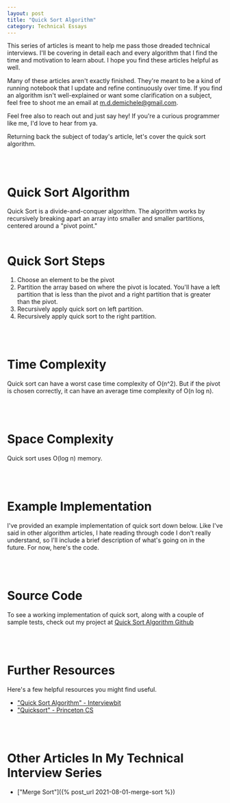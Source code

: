 ```yaml
---
layout: post 
title: "Quick Sort Algorithm"
category: Technical Essays
---
```


This series of articles is meant to help me pass those dreaded technical interviews. I'll be covering in detail each and every algorithm that I find the time and motivation to learn about. I hope you find these articles helpful as well. 

Many of these articles aren't exactly finished. They're meant to be a kind of running notebook that I update and refine continuously over time. If you find an algorithm isn't well-explained or want some clarification on a subject, feel free to shoot me an email at m.d.demichele@gmail.com.

Feel free also to reach out and just say hey! If you're a curious programmer like me, I'd love to hear from ya. 

Returning back the subject of today's article, let's cover the quick sort algorithm.

<br/><br/>
# Quick Sort Algorithm 
Quick Sort is a divide-and-conquer algorithm. The algorithm works by recursively breaking apart an array into smaller and smaller partitions, centered around a "pivot point." 
<br/><br/>
# Quick Sort Steps 
1. Choose an element to be the pivot 
2. Partition the array based on where the pivot is located. You'll have a left partition that is less than the pivot and a right partition that is greater than the pivot. 
3. Recursively apply quick sort on left partition. 
4. Recursively apply quick sort to the right partition.

<br/><br/>
# Time Complexity
Quick sort can have a worst case time complexity of O(n^2). But if the pivot is chosen correctly, it can have an average time complexity of O(n log n).

<br/><br/>
# Space Complexity
Quick sort uses O(log n) memory.

<br/><br/>
# Example Implementation 
I've provided an example implementation of quick sort down below. Like I've said in other algorithm articles, I hate reading through code I don't really understand, so I'll include a brief description of what's going on in the future. For now, here's the code. 

<script src="https://gist.github.com/mdemichele/b3f4d6a5de9856b2d49314b133ef79e4.js"></script>

<br/><br/>
# Source Code 
To see a working implementation of quick sort, along with a couple of sample tests, check out my project at <a href="" target="_blank">Quick Sort Algorithm Github</a>

<br><br/>
# Further Resources
Here's a few helpful resources you might find useful. 

- ["Quick Sort Algorithm" - Interviewbit](https://www.interviewbit.com/tutorial/quicksort-algorithm/)
- ["Quicksort" - Princeton CS](https://algs4.cs.princeton.edu/23quicksort/)

<br/><br/>
# Other Articles In My Technical Interview Series 

- ["Merge Sort"]({% post_url 2021-08-01-merge-sort %})

